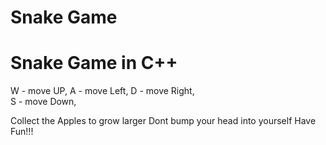 # Snake Game

# Snake Game in  C++

W - move UP, 
A - move Left, 
D - move Right,  
S - move Down, 


Collect the Apples to grow larger
Dont bump your head into yourself
Have Fun!!!
